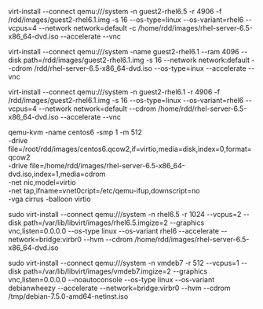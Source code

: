 virt-install --connect qemu:///system -n guest2-rhel6.5 -r 4906 -f
/rdd/images/guest2-rhel6.1.img -s 16  --os-type=linux --os-variant=rhel6
--vcpus=4 --network network=default -c
/home/rdd/images/rhel-server-6.5-x86_64-dvd.iso  --accelerate --vnc

virt-install --connect qemu:///system -name guest2-rhel6.1 --ram 4096 --disk
path=/rdd/images/guest2-rhel6.1.img -s 16 --network network:default --cdrom
/rdd/rhel-server-6.5-x86_64-dvd.iso --os-type=inux --accelerate --vnc


virt-install --connect qemu:///system -n guest2-rhel6.1 -r 4906 -f
/rdd/images/guest2-rhel6.1.img -s 16  --os-type=linux --os-variant=rhel6
--vcpus=4 --network network=default --cdrom
/home/rdd/rhel-server-6.5-x86_64-dvd.iso  --accelerate --vnc


qemu-kvm -name centos6 -smp 1 -m 512 \
-drive
file=/root/rdd/images/centos6.qcow2,if=virtio,media=disk,index=0,format=qcow2 \
-drive file=/home/rdd/images/rhel-server-6.5-x86_64-dvd.iso,index=1,media=cdrom
\
-net nic,model=virtio \
-net tap,ifname=vnet0cript=/etc/qemu-ifup,downscript=no \
-vga cirrus -balloon virtio



sudo virt-install --connect qemu:///system -n rhel6.5 -r 1024 --vcpus=2 --disk
path=/var/lib/libvirt/images/rhel6.5.imgize=2 --graphics vnc,listen=0.0.0.0
--os-type linux --os-variant rhel6 --accelerate --network=bridge:virbr0 --hvm
--cdrom /home/rdd/images/rhel-server-6.5-x86_64-dvd.iso



sudo virt-install --connect qemu:///system -n vmdeb7 -r 512 --vcpus=1 --disk
path=/var/lib/libvirt/images/vmdeb7.imgize=2 --graphics vnc,listen=0.0.0.0
--noautoconsole --os-type linux --os-variant debianwheezy --accelerate
--network=bridge:virbr0 --hvm --cdrom /tmp/debian-7.5.0-amd64-netinst.iso
